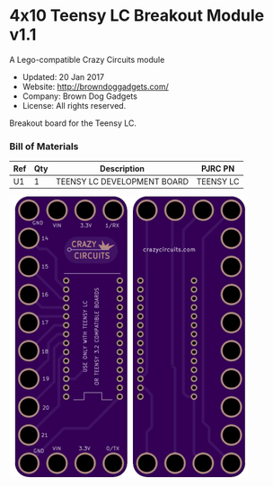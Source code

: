<!--- start title --->
# 4x10 Teensy LC Breakout Module v1.1
A Lego-compatible Crazy Circuits module

- Updated: 20 Jan 2017
- Website: http://browndoggadgets.com/
- Company: Brown Dog Gadgets
- License: All rights reserved.

<!--- end title --->
Breakout board for the Teensy LC. 

### Bill of Materials

<!--- bom start --->
|Ref|Qty|Description|PJRC PN|
|---|---|-----------|------|
|U1|1|TEENSY LC DEVELOPMENT BOARD|TEENSY LC|

<!--- bom end --->

![Gerber Preview](preview.png)


